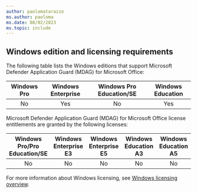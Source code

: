 ```yaml
---
author: paolomatarazzo
ms.author: paoloma
ms.date: 08/02/2023
ms.topic: include
---
```


## Windows edition and licensing requirements

The following table lists the Windows editions that support Microsoft Defender Application Guard (MDAG) for Microsoft Office:

|Windows Pro|Windows Enterprise|Windows Pro Education/SE|Windows Education|
|:---:|:---:|:---:|:---:|
|No|Yes|No|Yes|

Microsoft Defender Application Guard (MDAG) for Microsoft Office license entitlements are granted by the following licenses:

|Windows Pro/Pro Education/SE|Windows Enterprise E3|Windows Enterprise E5|Windows Education A3|Windows Education A5|
|:---:|:---:|:---:|:---:|:---:|
|No|No|No|No|No|

For more information about Windows licensing, see [Windows licensing overview](/windows/whats-new/windows-licensing).
